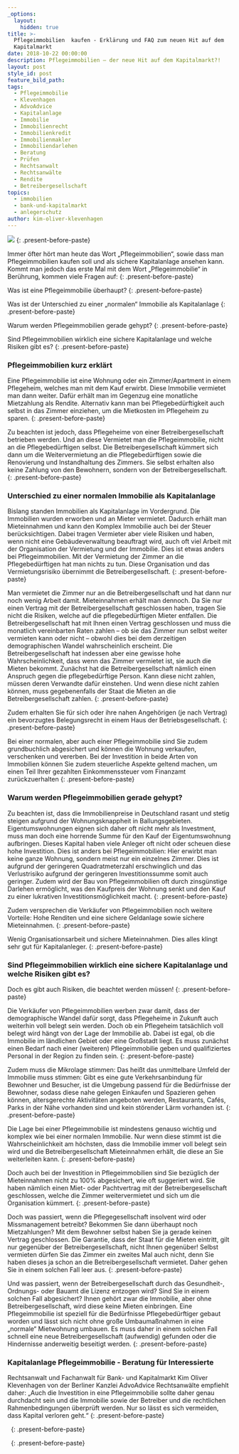 ```yaml
---
_options:
  layout:
    hidden: true
title: >-
  Pflegeimmobilien  kaufen - Erklärung und FAQ zum neuen Hit auf dem
  Kapitalmarkt
date: 2018-10-22 00:00:00
description: Pflegeimmobilien – der neue Hit auf dem Kapitalmarkt?!
layout: post
style_id: post
feature_bild_path:
tags:
  - Pflegeimmobilie
  - Klevenhagen
  - AdvoAdvice
  - Kapitalanlage
  - Immobilie
  - Immobilienrecht
  - Immobilienkredit
  - Immobilienmakler
  - Immobiliendarlehen
  - Beratung
  - Prüfen
  - Rechtsanwalt
  - Rechtsanwälte
  - Rendite
  - Betreibergesellschaft
topics:
  - immobilien
  - bank-und-kapitalmarkt
  - anlegerschutz
author: kim-oliver-klevenhagen
---
```


![](/uploads/advoadvice-01-59-von-80.jpg)
{: .present-before-paste}

Immer öfter hört man heute das Wort „Pflegeimmobilien“, sowie dass man Pflegeimmobilien kaufen soll und als sichere Kapitalanlage ansehen kann. Kommt man jedoch das erste Mal mit dem Wort „Pflegeimmobilie“ in Berührung, kommen viele Fragen auf:
{: .present-before-paste}

Was ist eine Pflegeimmobilie überhaupt?
{: .present-before-paste}

Was ist der Unterschied zu einer „normalen“ Immobilie als Kapitalanlage
{: .present-before-paste}

Warum werden Pflegeimmobilien gerade gehypt?
{: .present-before-paste}

Sind Pflegeimmobilien wirklich eine sichere Kapitalanlage und welche Risiken gibt es?
{: .present-before-paste}

### Pflegeimmobilien kurz erklärt

Eine Pflegeimmobilie ist eine Wohnung oder ein Zimmer/Apartment in einem Pflegeheim, welches man mit dem Kauf erwirbt. Diese Immobilie vermietet man dann weiter. Dafür erhält man im Gegenzug eine monatliche Mietzahlung als Rendite. Alternativ kann man bei Pflegebedürftigkeit auch selbst in das Zimmer einziehen, um die Mietkosten im Pflegeheim zu sparen.
{: .present-before-paste}

Zu beachten ist jedoch, dass Pflegeheime von einer Betreibergesellschaft betrieben werden. Und an diese Vermietet man die Pflegeimmobilie, nicht an die Pflegebedürftigen selbst. Die Betreibergesellschaft kümmert sich dann um die Weitervermietung an die Pflegebedürftigen sowie die Renovierung und Instandhaltung des Zimmers. Sie selbst erhalten also keine Zahlung von den Bewohnern, sondern von der Betreibergesellschaft.
{: .present-before-paste}

### Unterschied zu einer normalen Immobilie als Kapitalanlage

Bislang standen Immobilien als Kapitalanlage im Vordergrund. Die Immobilien wurden erworben und an Mieter vermietet. Dadurch erhält man Mieteinnahmen und kann den Komplex Immobilie auch bei der Steuer berücksichtigen. Dabei tragen Vermieter aber viele Risiken und haben, wenn nicht eine Gebäudeverwaltung beauftragt wird, auch oft viel Arbeit mit der Organisation der Vermietung und der Immobilie. Dies ist etwas anders bei Pflegeimmobilien. Mit der Vermietung der Zimmer an die Pflegebedürftigen hat man nichts zu tun. Diese Organisation und das Vermietungsrisiko übernimmt die Betreibergesellschaft.
{: .present-before-paste}

Man vermietet die Zimmer nur an die Betreibergesellschaft und hat dann nur noch wenig Arbeit damit. Mieteinnahmen erhält man dennoch. Da Sie nur einen Vertrag mit der Betreibergesellschaft geschlossen haben, tragen Sie nicht die Risiken, welche auf die pflegebedürftigen Mieter entfallen. Die Betreibergesellschaft hat mit Ihnen einen Vertrag geschlossen und muss die monatlich vereinbarten Raten zahlen – ob sie das Zimmer nun selbst weiter vermieten kann oder nicht – obwohl dies bei dem derzeitigen demographischen Wandel wahrscheinlich erscheint. Die Betreibergesellschaft hat indessen aber eine gewisse hohe Wahrscheinlichkeit, dass wenn das Zimmer vermietet ist, sie auch die Mieten bekommt. Zunächst hat die Betreibergesellschaft nämlich einen Anspruch gegen die pflegebedürftige Person. Kann diese nicht zahlen, müssen deren Verwandte dafür einstehen. Und wenn diese nicht zahlen können, muss gegebenenfalls der Staat die Mieten an die Betreibergesellschaft zahlen.
{: .present-before-paste}

Zudem erhalten Sie für sich oder ihre nahen Angehörigen (je nach Vertrag) ein bevorzugtes Belegungsrecht in einem Haus der Betriebsgesellschaft.
{: .present-before-paste}

Bei einer normalen, aber auch einer Pflegeimmobilie sind Sie zudem grundbuchlich abgesichert und können die Wohnung verkaufen, verschenken und vererben. Bei der Investition in beide Arten von  Immobilien können Sie zudem steuerliche Aspekte geltend machen, um einen Teil Ihrer gezahlten Einkommenssteuer vom Finanzamt zurückzuerhalten
{: .present-before-paste}

### Warum werden Pflegeimmobilien gerade gehypt?

Zu beachten ist, dass die Immobilienpreise in Deutschland rasant und stetig steigen aufgrund der Wohnungsknappheit in Ballungsgebieten. Eigentumswohnungen eignen sich daher oft nicht mehr als Investment, muss man doch eine horrende Summe für den Kauf der Eigentumswohnung aufbringen. Dieses Kapital haben viele Anleger oft nicht oder scheuen diese hohe Investition. Dies ist anders bei Pflegeimmobilien: Hier erwirbt man keine ganze Wohnung, sondern meist nur ein einzelnes Zimmer. Dies ist aufgrund der geringeren Quadratmeterzahl erschwinglich und das Verlustrisiko aufgrund der geringeren Investitionssumme somit auch geringer. Zudem wird der Bau von Pflegeimmobilien oft durch zinsgünstige Darlehen ermöglicht, was den Kaufpreis der Wohnung senkt und den Kauf zu einer lukrativen Investitionsmöglichkeit macht.
{: .present-before-paste}

Zudem versprechen die Verkäufer von Pflegeimmobilien noch weitere Vorteile: Hohe Renditen und eine sichere Geldanlage sowie sichere Mieteinnahmen.
{: .present-before-paste}

Wenig Organisationsarbeit und sichere Mieteinnahmen. Dies alles klingt sehr gut für Kapitalanleger.
{: .present-before-paste}

### Sind Pflegeimmobilien wirklich eine sichere Kapitalanlage und welche Risiken gibt es?

Doch es gibt auch Risiken, die beachtet werden müssen!
{: .present-before-paste}

Die Verkäufer von Pflegeimmobilien werben zwar damit, dass der demographische Wandel dafür sorgt, dass Pflegeheime in Zukunft auch weiterhin voll belegt sein werden. Doch ob ein Pflegeheim tatsächlich voll belegt wird hängt von der Lage der Immobilie ab. Dabei ist egal, ob die Immobilie im ländlichen Gebiet oder eine Großstadt liegt. Es muss zunächst einen Bedarf nach einer (weiteren) Pflegeimmobilie geben und qualifiziertes Personal in der Region zu finden sein.
{: .present-before-paste}

Zudem muss die Mikrolage stimmen: Das heißt das unmittelbare Umfeld der Immobilie muss stimmen: Gibt es eine gute Verkehrsanbindung für Bewohner und Besucher, ist die Umgebung passend für die Bedürfnisse der Bewohner, sodass diese nahe gelegen Einkaufen und Spazieren gehen können, altersgerechte Aktivitäten angeboten werden, Restaurants, Cafés, Parks in der Nähe vorhanden sind und kein störender Lärm vorhanden ist.
{: .present-before-paste}

Die Lage bei einer Pflegeimmobilie ist mindestens genauso wichtig und komplex wie bei einer normalen Immobilie. Nur wenn diese stimmt ist die Wahrscheinlichkeit am höchsten, dass die Immobilie immer voll belegt sein wird und die Betreibergesellschaft Mieteinnahmen erhält, die diese an Sie weiterleiten kann.
{: .present-before-paste}

Doch auch bei der Investition in Pflegeimmobilien sind Sie bezüglich der Mieteinnahmen nicht zu 100% abgesichert, wie oft suggeriert wird. Sie haben nämlich einen Miet- oder Pachtvertrag mit der Betreibergesellschaft geschlossen, welche die Zimmer weitervermietet und sich um die Organisation kümmert.
{: .present-before-paste}

Doch was passiert, wenn die Pflegegesellschaft insolvent wird oder Missmanagement betreibt? Bekommen Sie dann überhaupt noch Mietzahlungen? Mit dem Bewohner selbst haben Sie ja gerade keinen Vertrag geschlossen. Die Garantie, dass der Staat für die Mieten eintritt, gilt nur gegenüber der Betreibergesellschaft, nicht Ihnen gegenüber! Selbst vermieten dürfen Sie das Zimmer ein zweites Mal auch nicht, denn Sie haben dieses ja schon an die Betreibergesellschaft vermietet. Daher gehen Sie in einem solchen Fall leer aus.
{: .present-before-paste}

Und was passiert, wenn der Betreibergesellschaft durch das Gesundheit-, Ordnungs- oder Bauamt die Lizenz entzogen wird? Sind Sie in einem solchen Fall abgesichert? Ihnen gehört zwar die Immobilie, aber ohne Betreibergesellschaft, wird diese keine Mieten einbringen. Eine Pflegeimmobilie ist speziell für die Bedürfnisse Pflegebedürftiger gebaut worden und lässt sich nicht ohne große Umbaumaßnahmen in eine „normale“ Mietwohnung umbauen. Es muss daher in einem solchen Fall schnell eine neue Betreibergesellschaft (aufwendig) gefunden oder die Hindernisse anderweitig beseitigt werden.
{: .present-before-paste}

### Kapitalanlage Pflegeimmobilie - Beratung für Interessierte

Rechtsanwalt und Fachanwalt für Bank- und Kapitalmarkt Kim Oliver Klevenhagen von der Berliner Kanzlei AdvoAdvice Rechtsanwälte empfiehlt daher: „Auch die Investition in eine Pflegeimmobilie sollte daher genau durchdacht sein und die Immobilie sowie der Betreiber und die rechtlichen Rahmenbedingungen überprüft werden. Nur so lässt es sich vermeiden, dass Kapital verloren geht.“
{: .present-before-paste}

 
{: .present-before-paste}

 
{: .present-before-paste}